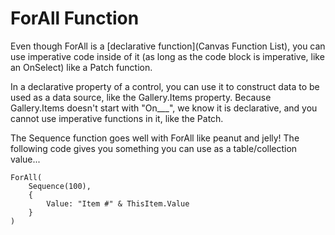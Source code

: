 # ForAll Function

Even though ForAll is a [declarative function](Canvas Function List), you can use imperative code inside of it (as long as the code block is imperative, like an OnSelect) like a Patch function. 

In a declarative property of a control, you can use it to construct data to be used as a data source, like the Gallery.Items property. Because Gallery.Items doesn't start with "On___", we know it is declarative, and you cannot use imperative functions in it, like the Patch. 

The Sequence function goes well with ForAll like peanut and jelly! The following code gives you something you can use as a table/collection value...

```PowerFx
ForAll(
    Sequence(100), 
    {
        Value: "Item #" & ThisItem.Value
    }
)
```